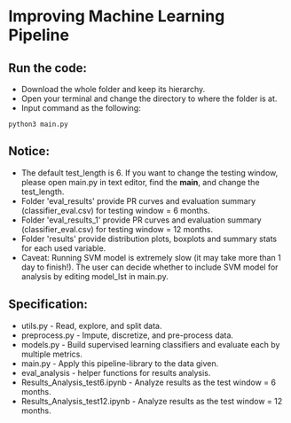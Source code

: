 # Improving Machine Learning Pipeline

## Run the code:
* Download the whole folder and keep its hierarchy.
* Open your terminal and change the directory to where the folder is at.
* Input command as the following:
```
python3 main.py
```

## Notice:
* The default test_length is 6. If you want to change the testing window, please open main.py in text editor, find the __main__, and change the test_length.
* Folder 'eval_results' provide PR curves and evaluation summary (classifier_eval.csv) for testing window = 6 months.
* Folder 'eval_results_1' provide PR curves and evaluation summary (classifier_eval.csv) for testing window = 12 months.
* Folder 'results' provide distribution plots, boxplots and summary stats for each used variable.
* Caveat: Running SVM model is extremely slow (it may take more than 1 day to finish!). The user can decide whether to include SVM model for analysis by editing model_lst in main.py.

## Specification:
* utils.py - Read, explore, and split data.
* preprocess.py - Impute, discretize, and pre-process data.
* models.py - Build supervised learning classifiers and evaluate each by multiple metrics.
* main.py - Apply this pipeline-library to the data given.
* eval_analysis - helper functions for results analysis.
* Results_Analysis_test6.ipynb - Analyze results as the test window = 6 months.
* Results_Analysis_test12.ipynb - Analyze results as the test window = 12 months.
